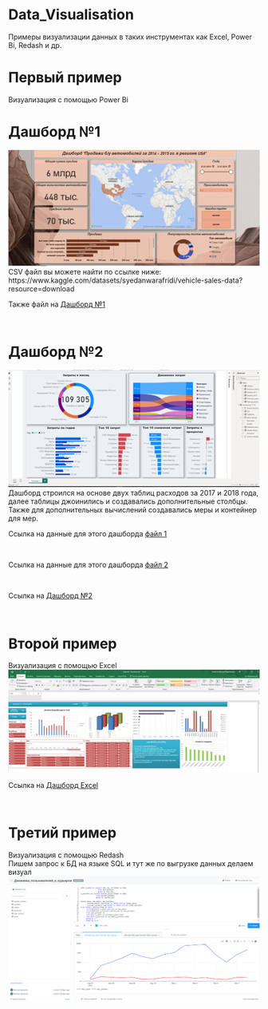 # Data_Visualisation
Примеры визуализации данных в таких инструментах как Excel, Power Bi, Redash и др.

<h1>Первый пример</h1>
Визуализация с помощью Power Bi</br>
<h1>Дашборд №1</h1>
<img src=https://github.com/Vikkingsk8/Data_Visualisation/blob/main/Images/image_2024-04-30_20-36-43.png></br>
CSV файл вы можете найти по ссылке ниже:</br>
https://www.kaggle.com/datasets/syedanwarafridi/vehicle-sales-data?resource=download</br>

<p>Также файл на <a href=https://github.com/Vikkingsk8/Data_Visualisation/blob/main/Car_price_from_kaggle%20(1).pbix>Дашборд №1</a></p></br>

# Дашборд №2
<img src=https://github.com/Vikkingsk8/Data_Visualisation/blob/main/Images/image_2024-05-08_03-05-10.png></br>
Дашборд строился на основе двух таблиц расходов за 2017 и 2018 года, далее таблицы джоинились и создавались дополнительные столбцы. Также для дополнительных вычислений создавались меры и контейнер для мер.
<p>Ссылка на данные для этого дашборда <a href=https://github.com/Vikkingsk8/Data_Visualisation/blob/main/data/%D0%A2%D1%80%D0%B0%D0%BD%D0%B7%D0%B0%D0%BA%D1%86%D0%B8%D0%B8%202017.xlsx>файл 1</a></p></br>
<p>Ссылка на данные для этого дашборда <a href=https://github.com/Vikkingsk8/Data_Visualisation/blob/main/data/%D0%A2%D1%80%D0%B0%D0%BD%D0%B7%D0%B0%D0%BA%D1%86%D0%B8%D0%B8%202018.xlsx>файл 2</a></p></br>
<p>Ссылка на <a href=https://github.com/Vikkingsk8/Data_Visualisation/blob/main/%D0%B4%D0%B0%D1%88%D0%B1%D0%BE%D1%80%D0%B4%20%D1%80%D0%B0%D1%81%D1%85%D0%BE%D0%B4%D0%BE%D0%B2.pbix>Дашборд №2</a></p></br>


<h1>Второй пример</h1>
Визуализация с помощью Excel</br>
<img src=https://github.com/Vikkingsk8/Data_Visualisation/blob/main/Images/image_2024-04-30_23-12-54.png></br>
<p>Ссылка на <a href=https://github.com/Vikkingsk8/Data_Visualisation/blob/main/data/%D0%97%D0%B0%D0%B4%D0%B0%D0%BD%D0%B8%D0%B5%20-%20%D0%A0%D0%B5%D1%88%D0%B5%D0%BD%D0%B8%D0%B5.xlsx>Дашборд Excel</a></p></br>

<h1>Третий пример</h1>
Визуализация с помощью Redash</br>
Пишем запрос к БД на языке SQL и тут же по выгрузке данных делаем визуал</br>
<img src=https://github.com/Vikkingsk8/Data_Visualisation/blob/main/Images/image_2024-04-30_23-22-58.png></br>



